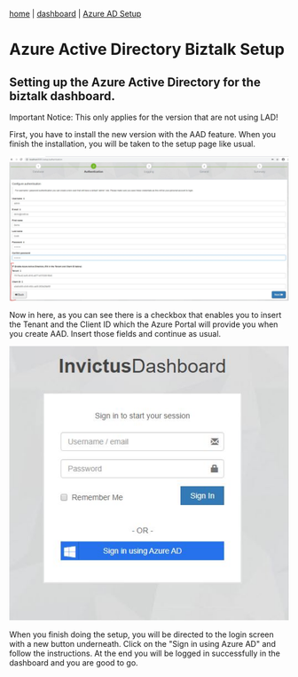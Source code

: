 [home](../README.md) | [dashboard](dashboard.md) | [Azure AD Setup](azureADBiztalkSetup.md)

# Azure Active Directory Biztalk Setup

## Setting up the Azure Active Directory for the biztalk dashboard.

Important Notice: This only applies for the version that are not using LAD!

First, you have to install the new version with the AAD feature. When you finish the installation, you will be taken to the setup page like usual.

![Setup Biztalk AAD](../images/dashboard/azuread7.JPG)

Now in here, as you can see there is a checkbox that enables you to insert the Tenant and the Client ID which the Azure Portal will provide you when you create AAD. Insert those fields and continue as usual.

![AAD login on login screen](../images/dashboard/azuread8.JPG)

When you finish doing the setup, you will be directed to the login screen with a new button underneath. Click on the "Sign in using Azure AD" and follow the instructions. At the end you will be logged in successfully in the dashboard and you are good to go.